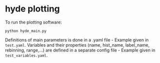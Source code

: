# hyde plotting

To run the plotting software:
```
python hyde_main.py
```

Definitions of main parameters is done in a .yaml file - Example given in ```test.yaml```.
Variables and their properties (name, hist_name, label_name, rebinning, range,...) are defined in a separate config file - Example given in ```test_variables.yaml```.
